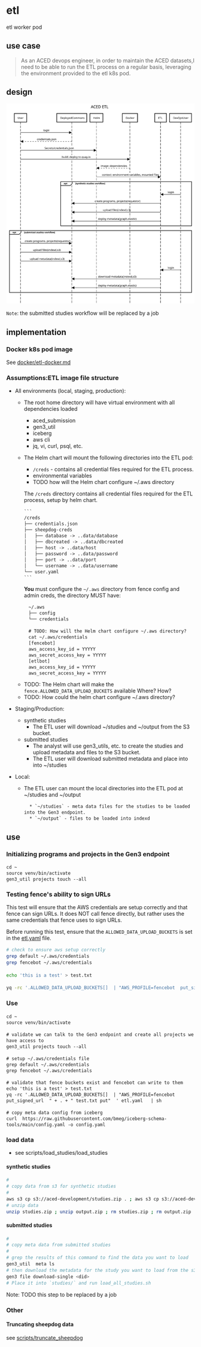 # etl
etl worker pod

## use case

> As an ACED devops engineer, in order to maintain the ACED datasets,I need to be able to run the ETL process on a regular basis, leveraging the environment provided to the etl k8s pod.


## design

![image](./docs/aced-etl.svg)

`Note`: the submitted studies workflow will be replaced by a job

## implementation

### Docker k8s pod image

See [docker/etl-docker.md](./docker/etl-docker.md)

### Assumptions:ETL image file structure

* All environments (local, staging, production):

  * The root home directory will have virtual environment with all dependencies loaded
    * aced_submission
    * gen3_util
    * iceberg
    * aws cli
    * jq, vi, curl, psql, etc. 
  
  * The Helm chart will mount the following directories into the ETL pod: 
    * `/creds` - contains all credential files required for the ETL process.
    * environmental variables
    * TODO how will the Helm chart configure ~/.aws directory
 
    The `/creds` directory contains all credential files required for the ETL process, setup by helm chart.

        ```
        /creds
        ├── credentials.json
        ├── sheepdog-creds
        │   ├── database -> ..data/database
        │   ├── dbcreated -> ..data/dbcreated
        │   ├── host -> ..data/host
        │   ├── password -> ..data/password
        │   ├── port -> ..data/port
        │   └── username -> ..data/username
        └── user.yaml
        ```
    **You** must configure the `~/.aws` directory from fence config and admin creds, the directory MUST have:
  
   ```
        ~/.aws
        ├── config
        └── credentials
  
        # TODO: How will the Helm chart configure ~/.aws directory?
        cat ~/.aws/credentials
        [fencebot] 
        aws_access_key_id = YYYYY
        aws_secret_access_key = YYYYY
        [etlbot] 
        aws_access_key_id = YYYYY
        aws_secret_access_key = YYYYY

    ```
  
  * TODO: The Helm chart will make the `fence.ALLOWED_DATA_UPLOAD_BUCKETS` available Where? How?
  * TODO: How could the helm chart configure ~/.aws directory?

* Staging/Production:
  * synthetic studies
    * The ETL user will download ~/studies and ~/output from the S3 bucket.
  * submitted studies
    * The analyst will use gen3_utils, etc. to create the studies and upload metadata and files to the S3 bucket.
    * The ETL user will download submitted metadata and place into into ~/studies

* Local:
  * The ETL user can mount the local directories into the ETL pod at ~/studies and ~/output

          * `~/studies` - meta data files for the studies to be loaded into the Gen3 endpoint.
          * `~/output` - files to be loaded into indexd

## use

### Initializing programs and projects in the Gen3 endpoint 

```commandline
cd ~
source venv/bin/activate
gen3_util projects touch --all

```

### Testing fence's ability to sign URLs

This test will ensure that the AWS credentials are setup correctly and that fence can sign URLs.
It does NOT call fence directly, but rather uses the same credentials that fence uses to sign URLs.

Before running this test, ensure that the `ALLOWED_DATA_UPLOAD_BUCKETS` is set in the [etl.yaml](scripts/etl.yaml) file.


```sh
# check to ensure aws setup correctly
grep default ~/.aws/credentials
grep fencebot ~/.aws/credentials  

echo 'this is a test' > test.txt

yq -rc '.ALLOWED_DATA_UPLOAD_BUCKETS[]  | "AWS_PROFILE=fencebot  put_signed_url  " + . + " test.txt put"  ' etl.yaml  | sh

```



### Use

```commandline
cd ~
source venv/bin/activate

# validate we can talk to the Gen3 endpoint and create all projects we have access to
gen3_util projects touch --all

# setup ~/.aws/credentials file
grep default ~/.aws/credentials
grep fencebot ~/.aws/credentials

# validate that fence buckets exist and fencebot can write to them
echo 'this is a test' > test.txt
yq -rc '.ALLOWED_DATA_UPLOAD_BUCKETS[]  | "AWS_PROFILE=fencebot put_signed_url  " + . + " test.txt put"  ' etl.yaml   | sh 

# copy meta data config from iceberg
curl  https://raw.githubusercontent.com/bmeg/iceberg-schema-tools/main/config.yaml -o config.yaml
```

### load data

* see scripts/load_studies/load_studies


#### synthetic studies

```sh
#
# copy data from s3 for synthetic studies
#
aws s3 cp s3://aced-development/studies.zip . ; aws s3 cp s3://aced-development/output.zip .
# unzip data
unzip studies.zip ; unzip output.zip ; rm studies.zip ; rm output.zip 
```

#### submitted studies

```sh
#
# copy meta data from submitted studies
#
# grep the results of this command to find the data you want to load
gen3_util  meta ls
# then download the metadata for the study you want to load from the s3 bucket
gen3 file download-single <did>
# Place it into `studies/` and run load_all_studies.sh
```
Note: TODO this step to be replaced by a job




### Other

#### Truncating sheepdog data

see [scripts/truncate_sheepdog](scripts/truncate_sheepdog.sql)
